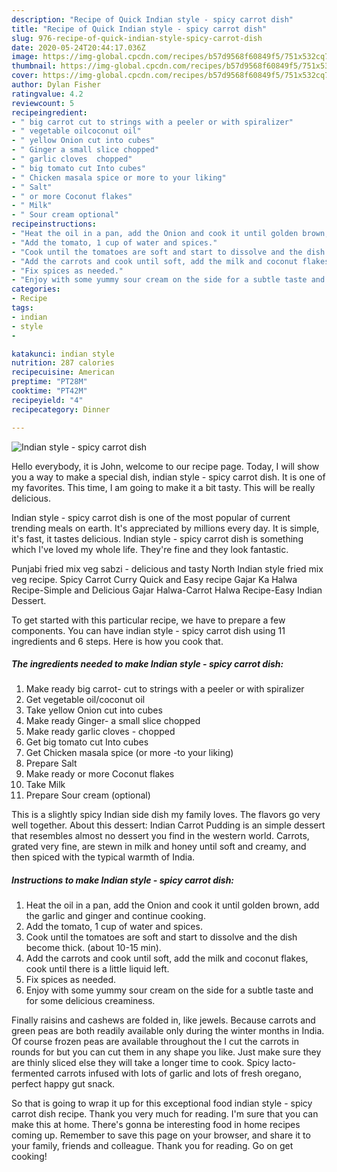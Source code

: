 ```yaml
---
description: "Recipe of Quick Indian style - spicy carrot dish"
title: "Recipe of Quick Indian style - spicy carrot dish"
slug: 976-recipe-of-quick-indian-style-spicy-carrot-dish
date: 2020-05-24T20:44:17.036Z
image: https://img-global.cpcdn.com/recipes/b57d9568f60849f5/751x532cq70/indian-style-spicy-carrot-dish-recipe-main-photo.jpg
thumbnail: https://img-global.cpcdn.com/recipes/b57d9568f60849f5/751x532cq70/indian-style-spicy-carrot-dish-recipe-main-photo.jpg
cover: https://img-global.cpcdn.com/recipes/b57d9568f60849f5/751x532cq70/indian-style-spicy-carrot-dish-recipe-main-photo.jpg
author: Dylan Fisher
ratingvalue: 4.2
reviewcount: 5
recipeingredient:
- " big carrot cut to strings with a peeler or with spiralizer"
- " vegetable oilcoconut oil"
- " yellow Onion cut into cubes"
- " Ginger a small slice chopped"
- " garlic cloves  chopped"
- " big tomato cut Into cubes"
- " Chicken masala spice or more to your liking"
- " Salt"
- " or more Coconut flakes"
- " Milk"
- " Sour cream optional"
recipeinstructions:
- "Heat the oil in a pan, add the Onion and cook it until golden brown, add the garlic and ginger and continue cooking."
- "Add the tomato, 1 cup of water and spices."
- "Cook until the tomatoes are soft and start to dissolve and the dish become thick. (about 10-15 min)."
- "Add the carrots and cook until soft, add the milk and coconut flakes, cook until there is a little liquid left."
- "Fix spices as needed."
- "Enjoy with some yummy sour cream on the side for a subtle taste and for some delicious creaminess."
categories:
- Recipe
tags:
- indian
- style
- 

katakunci: indian style  
nutrition: 287 calories
recipecuisine: American
preptime: "PT28M"
cooktime: "PT42M"
recipeyield: "4"
recipecategory: Dinner

---
```



![Indian style - spicy carrot dish](https://img-global.cpcdn.com/recipes/b57d9568f60849f5/751x532cq70/indian-style-spicy-carrot-dish-recipe-main-photo.jpg)

Hello everybody, it is John, welcome to our recipe page. Today, I will show you a way to make a special dish, indian style - spicy carrot dish. It is one of my favorites. This time, I am going to make it a bit tasty. This will be really delicious.

Indian style - spicy carrot dish is one of the most popular of current trending meals on earth. It's appreciated by millions every day. It is simple, it's fast, it tastes delicious. Indian style - spicy carrot dish is something which I've loved my whole life. They're fine and they look fantastic.

Punjabi fried mix veg sabzi - delicious and tasty North Indian style fried mix veg recipe. Spicy Carrot Curry Quick and Easy recipe Gajar Ka Halwa Recipe-Simple and Delicious Gajar Halwa-Carrot Halwa Recipe-Easy Indian Dessert.


To get started with this particular recipe, we have to prepare a few components. You can have indian style - spicy carrot dish using 11 ingredients and 6 steps. Here is how you cook that.

<!--inarticleads1-->

##### The ingredients needed to make Indian style - spicy carrot dish:

1. Make ready  big carrot- cut to strings with a peeler or with spiralizer
1. Get  vegetable oil/coconut oil
1. Take  yellow Onion cut into cubes
1. Make ready  Ginger- a small slice chopped
1. Make ready  garlic cloves - chopped
1. Get  big tomato cut Into cubes
1. Get  Chicken masala spice (or more -to your liking)
1. Prepare  Salt
1. Make ready  or more Coconut flakes
1. Take  Milk
1. Prepare  Sour cream (optional)


This is a slightly spicy Indian side dish my family loves. The flavors go very well together. About this dessert: Indian Carrot Pudding is an simple dessert that resembles almost no dessert you find in the western world. Carrots, grated very fine, are stewn in milk and honey until soft and creamy, and then spiced with the typical warmth of India. 

<!--inarticleads2-->

##### Instructions to make Indian style - spicy carrot dish:

1. Heat the oil in a pan, add the Onion and cook it until golden brown, add the garlic and ginger and continue cooking.
1. Add the tomato, 1 cup of water and spices.
1. Cook until the tomatoes are soft and start to dissolve and the dish become thick. (about 10-15 min).
1. Add the carrots and cook until soft, add the milk and coconut flakes, cook until there is a little liquid left.
1. Fix spices as needed.
1. Enjoy with some yummy sour cream on the side for a subtle taste and for some delicious creaminess.


Finally raisins and cashews are folded in, like jewels. Because carrots and green peas are both readily available only during the winter months in India. Of course frozen peas are available throughout the I cut the carrots in rounds for but you can cut them in any shape you like. Just make sure they are thinly sliced else they will take a longer time to cook. Spicy lacto-fermented carrots infused with lots of garlic and lots of fresh oregano, perfect happy gut snack. 

So that is going to wrap it up for this exceptional food indian style - spicy carrot dish recipe. Thank you very much for reading. I'm sure that you can make this at home. There's gonna be interesting food in home recipes coming up. Remember to save this page on your browser, and share it to your family, friends and colleague. Thank you for reading. Go on get cooking!
